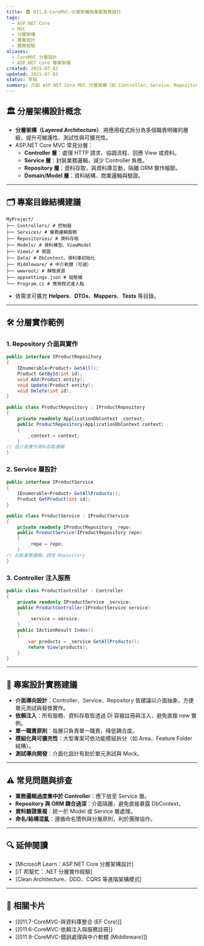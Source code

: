 ```yaml
---
title: 🏛️ 011.8-CoreMVC-分層架構與專案實務設計
tags:
  - ASP.NET Core
  - MVC
  - 分層架構
  - 專案設計
  - 實務經驗
aliases:
  - CoreMVC 分層設計
  - ASP.NET Core 專案架構
created: 2025-07-02
updated: 2025-07-02
status: 草稿
summary: 介紹 ASP.NET Core MVC 分層架構（如 Controller、Service、Repository）、模組化專案設計原則與常見實務經驗，協助開發高可維護性與可擴充的應用。
---
```


## 🏛️ 分層架構設計概念

- **分層架構（Layered Architecture）** 將應用程式拆分為多個職責明確的層級，提升可維護性、測試性與可擴充性。
- ASP.NET Core MVC 常見分層：
  - **Controller 層**：處理 HTTP 請求、協調流程、回應 View 或資料。
  - **Service 層**：封裝業務邏輯，減少 Controller 負擔。
  - **Repository 層**：資料存取，與資料庫互動，隔離 ORM 實作細節。
  - **Domain/Model 層**：資料結構、商業邏輯與驗證。

---

## 🗂️ 專案目錄結構建議

```text
MyProject/  
├── Controllers/ # 控制器  
├── Services/ # 業務邏輯服務  
├── Repositories/ # 資料存取  
├── Models/ # 資料模型、ViewModel  
├── Views/ # 視圖  
├── Data/ # DbContext、資料庫初始化  
├── Middleware/ # 中介軟體（可選）  
├── wwwroot/ # 靜態資源  
├── appsettings.json # 組態檔  
└── Program.cs # 應用程式進入點
```

- 依需求可擴充 **Helpers**、**DTOs**、**Mappers**、**Tests** 等目錄。

---
## 🛠️ 分層實作範例

### 1. Repository 介面與實作

```csharp
public interface IProductRepository  
{  
	IEnumerable<Product> GetAll();  
	Product GetById(int id);  
	void Add(Product entity);  
	void Update(Product entity);  
	void Delete(int id);  
}

public class ProductRepository : IProductRepository  
{  
	private readonly ApplicationDbContext _context;  
	public ProductRepository(ApplicationDbContext context)  
	{  
		_context = context;  
	}  
// 依介面實作資料存取邏輯  
}
```

### 2. Service 層設計

```csharp
public interface IProductService  
{  
	IEnumerable<Product> GetAllProducts();  
	Product GetProduct(int id);  
}

public class ProductService : IProductService  
{  
	private readonly IProductRepository _repo;  
	public ProductService(IProductRepository repo)  
	{  
		_repo = repo;  
	}  
// 封裝業務邏輯，調用 Repository  
}
```

### 3. Controller 注入服務

```csharp
public class ProductController : Controller  
{  
	private readonly IProductService _service;  
	public ProductController(IProductService service)  
	{  
		_service = service;  
	}
	public IActionResult Index()
	{
	    var products = _service.GetAllProducts();
	    return View(products);
	}
}
```


---

## 🧩 專案設計實務建議

- **介面導向設計**：Controller、Service、Repository 皆建議以介面抽象，方便單元測試與替換實作。
- **依賴注入**：所有服務、資料存取皆透過 DI 容器註冊與注入，避免直接 new 實例。
- **單一職責原則**：每層只負責單一職責，降低耦合度。
- **模組化與可擴充性**：大型專案可依功能模組拆分（如 Area、Feature Folder 結構）。
- **測試導向開發**：介面化設計有助於單元測試與 Mock。

---

## ⚠️ 常見問題與排查

- **業務邏輯過度集中於 Controller**：應下放至 Service 層。
- **Repository 與 ORM 耦合過深**：介面隔離，避免直接暴露 DbContext。
- **資料驗證重複**：統一於 Model 或 Service 層處理。
- **命名/結構混亂**：遵循命名慣例與分層原則，利於團隊協作。

---

## 🔍 延伸閱讀

- [Microsoft Learn：ASP.NET Core 分層架構設計]
- [iT 邦幫忙：.NET 分層實作經驗]
- [Clean Architecture、DDD、CQRS 等進階架構模式]

---

## 🔗 相關卡片

- [[011.7-CoreMVC-與資料庫整合 (EF Core)]]
- [[011.6-CoreMVC-依賴注入與服務註冊]]
- [[011.9-CoreMVC-錯誤處理與中介軟體 (Middleware)]]
